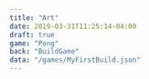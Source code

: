 ```yaml
---
title: "Art"
date: 2019-03-31T11:25:14-04:00
draft: true
game: "Pong"
back: "BuildGame"
data: "/games/MyFirstBuild.json"
---
```


